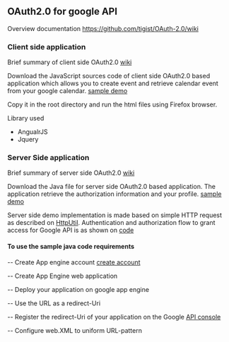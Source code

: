 <h2> OAuth2.0 for google API</h2>

Overview documentation  https://github.com/tigist/OAuth-2.0/wiki
 
<h3>Client side application</h3>

Brief summary of client side OAuth2.0 <a href ="https://github.com/tigist/OAuth-2.0/wiki/Client-side-Authentication"> wiki</a>

Download the JavaScript sources code of client side OAuth2.0 based application which allows you to create event
and retrieve calendar event from your google calendar.  <a href="http://netsolet.heliohost.org/">sample demo</a>

Copy it in the root directory and run the html files using Firefox browser. 

Library used
* AngualrJS
* Jquery

<h3> Server Side application</h3>

Brief summary of server side OAuth2.0 <a href ="https://github.com/tigist/OAuth-2.0/wiki/Server-side-authentication"> wiki </a>

Download the Java file for server side OAuth2.0 based application. The application retrieve the authorization information and your profile.
<a href = "http://my-test-auth2.appspot.com/">sample demo</a>  

Server side demo implementation is made based on simple HTTP request as described on <a href = "https://github.com/wjosdejong/httputil">HttpUtil</a>.
Authentication and authorization flow to grant access for Google API is as shown on <a href ="https://github.com/tigist/OAuth-2.0/blob/master/JavaCode/src/test/Auth.java"> code</a>

<h4> To use the sample java code requirements </h4>

-- Create App engine account <a href = "https://accounts.google.com/ServiceLogin?service=ah&passive=true&continue=https://appengine.google.com/_ah/conflogin%3Fcontinue%3Dhttps://appengine.google.com/&ltmpl=ae"> create account</a>

-- Create App Engine web application

-- Deploy your application on google app engine

-- Use the URL as a redirect-Uri

-- Register the redirect-Uri of your application on the Google <a href = "https://developers.google.com/google-apps/calendar/firstapp#register">API console</a>

-- Configure web.XML to uniform URL-pattern




